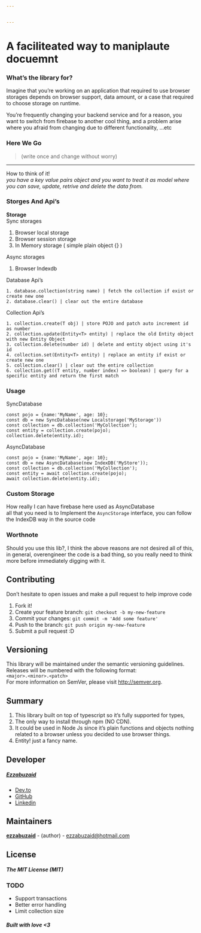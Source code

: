 ```yaml
---


---
```


<h1 id="a-faciliteated-way-to-maniplaute-docuemnt">A faciliteated way to maniplaute docuemnt</h1>
<h3 id="whats-the-library-for">What’s the library for?</h3>
<p>Imagine that you’re working on an application that required to use browser storages depends on browser support, data amount, or a case that required to choose storage on runtime.</p>
<p>You’re frequently changing your backend service and for a reason, you want to switch from firebase to another cool thing, and a problem arise where you afraid from changing due to different functionality, …etc</p>
<h3 id="here-we-go">Here We Go</h3>
<blockquote>
<p>(write once and change without worry)</p>
</blockquote>
<hr>
<p>How to think of it!<br>
<em>you have a key value pairs object and you want to treat it as model where you can save, update, retrive and delete the data from.</em></p>
<h3 id="storges-and-apis">Storges And Api’s</h3>
<p><strong>Storage</strong><br>
Sync storages</p>
<ol>
<li>Browser local storage</li>
<li>Browser session storage</li>
<li>In Memory storage ( simple plain object {} )</li>
</ol>
<p>Async storages</p>
<ol>
<li>Browser Indexdb</li>
</ol>
<p>Database Api’s</p>
<pre><code>1. database.collection(string name) | fetch the collection if exist or create new one
2. database.clear() | clear out the entire database
</code></pre>
<p>Collection Api’s</p>
<pre><code>1. collection.create(T obj) | store POJO and patch auto increment id as number
2. collection.update(Entity&lt;T&gt; entity) | replace the old Entity object with new Entity Object
3. collection.delete(number id) | delete and entity object using it's id
4. collection.set(Entity&lt;T&gt; entity) | replace an entity if exist or create new one
5. collection.clear() | clear out the entire collection
6. collection.get((T entity, number index) =&gt; boolean) | query for a specific entity and return the first match
</code></pre>
<h3 id="usage">Usage</h3>
<p>SyncDatabase</p>
<pre><code>const pojo = {name:'MyName', age: 10};
const db = new SyncDatabase(new Localstorage('MyStorage'))
const collection = db.collection('MyCollection');
const entity = collection.create(pojo);
collection.delete(entity.id);
</code></pre>
<p>AsyncDatabase</p>
<pre><code>const pojo = {name:'MyName', age: 10};
const db = new AsyncDatabase(new IndexDB('MyStore'));
const collection = db.collection('MyCollection');
const entity = await collection.create(pojo);
await collection.delete(entity.id);
</code></pre>
<h3 id="custom-storage">Custom Storage</h3>
<p>How really I can have firebase here used as AsyncDatabase<br>
all that you need is to Implement the <code>AsyncStorage</code> interface, you can follow the IndexDB way in the source code</p>
<h3 id="worthnote">Worthnote</h3>
<p>Should you use this lib?, I think the above reasons are not desired all of this,<br>
in general, overengineer the code is a bad thing, so you really need to think more before immediately digging with it.</p>
<h2 id="contributing">Contributing</h2>
<p>Don’t hesitate to open issues and make a pull request to help improve code</p>
<ol>
<li>Fork it!</li>
<li>Create your feature branch: <code>git checkout -b my-new-feature</code></li>
<li>Commit your changes: <code>git commit -m 'Add some feature'</code></li>
<li>Push to the branch: <code>git push origin my-new-feature</code></li>
<li>Submit a pull request :D</li>
</ol>
<h2 id="versioning">Versioning</h2>
<p>This library will be maintained under the semantic versioning guidelines.<br>
Releases will be numbered with the following format:<br>
<code>&lt;major&gt;.&lt;minor&gt;.&lt;patch&gt;</code><br>
For more information on SemVer, please visit <a href="http://semver.org">http://semver.org</a>.</p>
<h2 id="summary">Summary</h2>
<ol>
<li>This library built on top of typescript so it’s fully supported for types,</li>
<li>The only way to install through npm (NO CDN).</li>
<li>It could be used in Node Js since it’s plain functions and objects nothing related to a browser unless you decided to use browser things.</li>
<li>Entity! just a fancy name.</li>
</ol>
<h2 id="developer">Developer</h2>
<h5 id="ezzabuzaid"><a href="mailto:ezzabuzaid@hotmail.com">Ezzabuzaid</a></h5>
<ul>
<li><a href="https://dev.to/ezzabuzaid">Dev.to</a></li>
<li><a href="https://github.com/ezzabuzaid">GitHub</a></li>
<li><a href="https://www.linkedin.com/in/ezzabuzaid">Linkedin</a></li>
</ul>
<h2 id="maintainers">Maintainers</h2>
<p><a href="https://github.com/ezzabuzaid"><strong>ezzabuzaid</strong></a> - (author) - <a href="mailto:ezzabuzaid@hotmail.com">ezzabuzaid@hotmail.com</a></p>
<h2 id="license">License</h2>
<h5 id="the-mit-license-mit">The MIT License (MIT)</h5>
<h3 id="todo">TODO</h3>
<ul>
<li>Support transactions</li>
<li>Better error handling</li>
<li>Limit collection size</li>
</ul>
<h5 id="built-with-love-3">Built with love &lt;3</h5>

